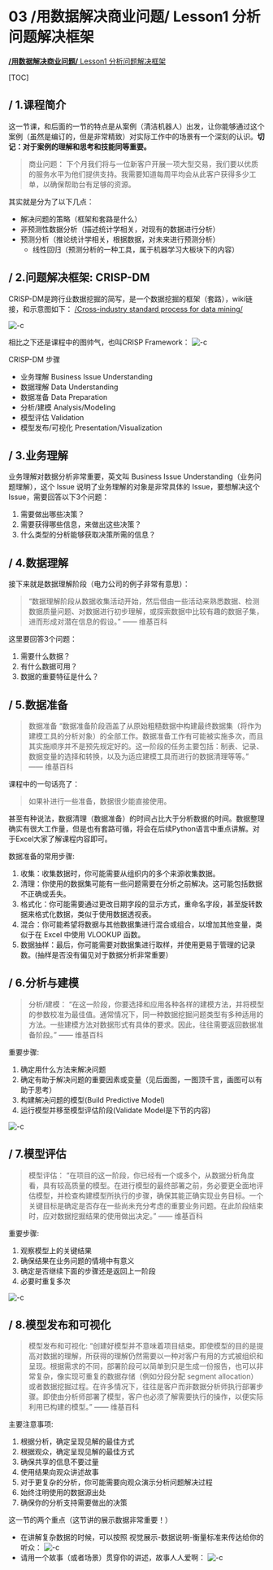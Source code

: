 # 03 /用数据解决商业问题/ Lesson1 分析问题解决框架

[**/用数据解决商业问题/** Lesson1 分析问题解决框架](https://classroom.udacity.com/nanodegrees/nd002-cn-svip/parts/040afa6c-3c5d-4b44-bdd0-b420a0455145/modules/8f120816-9158-4429-8c7d-032a66dc6b22/lessons/dd7bf461-dfec-484c-b932-d09744913c98/concepts/e6fc0947-3119-4a9d-b78a-92be1ea6d8d6)

[TOC]

## / 1.课程简介

这一节课，和后面的一节的特点是从案例（清洁机器人）出发，让你能够通过这个案例（虽然是编订的，但是非常精致）对实际工作中的场景有一个深刻的认识。**切记：对于案例的理解和思考和技能同等重要。**

> 商业问题：
下个月我们将与一位新客户开展一项大型交易，我们要以优质的服务水平为他们提供支持。我需要知道每周平均会从此客户获得多少工单，以确保帮助台有足够的资源。

其实就是分为了以下几点：
- 解决问题的策略（框架和套路是什么）
- 非预测性数据分析（描述统计学相关，对现有的数据进行分析）
- 预测分析（推论统计学相关，根据数据，对未来进行预测分析）
    - 线性回归（预测分析的一种工具，属于机器学习大板块下的内容）

## / 2.问题解决框架: CRISP-DM

CRISP-DM是跨行业数据挖掘的简写，是一个数据挖掘的框架（套路），wiki链接，和示意图如下：
[/Cross-industry standard process for data mining/](https://en.wikipedia.org/wiki/Cross-industry_standard_process_for_data_mining)

![-c](media/15457150893599/15457852988150.jpg)

相比之下还是课程中的图帅气，也叫CRISP Framework：
![-c](media/15457150893599/15457854926041.jpg)

CRISP-DM 步骤
- 业务理解 Business Issue Understanding
- 数据理解 Data Understanding
- 数据准备 Data Preparation
- 分析/建模 Analysis/Modeling
- 模型评估 Validation
- 模型发布/可视化 Presentation/Visualization

## / 3.业务理解

业务理解对数据分析非常重要，英文叫 Business Issue Understanding（业务问题理解），这个 Issue 说明了业务理解的对象是非常具体的 Issue，要想解决这个 Issue，需要回答以下3个问题：

1. 需要做出哪些决策？
2. 需要获得哪些信息，来做出这些决策？
3. 什么类型的分析能够获取决策所需的信息？

## / 4.数据理解

接下来就是数据理解阶段（电力公司的例子非常有意思）：
> “数据理解阶段从数据收集活动开始，然后借由一些活动来熟悉数据、检测数据质量问题、对数据进行初步理解，或探索数据中比较有趣的数据子集，进而形成对潜在信息的假设。” —— 维基百科

这里要回答3个问题：
1. 需要什么数据？
2. 有什么数据可用？
3. 数据的重要特征是什么？

## / 5.数据准备

> 数据准备
“数据准备阶段涵盖了从原始粗糙数据中构建最终数据集（将作为建模工具的分析对象）的全部工作。数据准备工作有可能被实施多次，而且其实施顺序并不是预先规定好的。这一阶段的任务主要包括：制表、记录、数据变量的选择和转换，以及为适应建模工具而进行的数据清理等等。” —— 维基百科

课程中的一句话亮了：

> 如果补进行一些准备，数据很少能直接使用。

甚至有种说法，数据清理（数据准备）的时间占比大于分析数据的时间。数据整理确实有很大工作量，但是也有套路可循，将会在后续Python语言中重点讲解。对于Excel大家了解课程内容即可。

数据准备的常用步骤:
1. 收集：收集数据时，你可能需要从组织内的多个来源收集数据。
2. 清理：你使用的数据集可能有一些问题需要在分析之前解决。这可能包括数据不正确或丢失。
3. 格式化：你可能需要通过更改日期字段的显示方式，重命名字段，甚至旋转数据来格式化数据，类似于使用数据透视表。
4. 混合：你可能希望将数据与其他数据集进行混合或组合，以增加其他变量，类似于在 Excel 中使用 VLOOKUP 函数。
5. 数据抽样：最后，你可能需要对数据集进行取样，并使用更易于管理的记录数。(抽样是否没有偏见对于数据分析非常重要）

## / 6.分析与建模

> 分析/建模：
“在这一阶段，你要选择和应用各种各样的建模方法，并将模型的参数校准为最佳值。通常情况下，同一种数据挖掘问题类型有多种适用的方法。一些建模方法对数据形式有具体的要求。因此，往往需要返回数据准备阶段。” —— 维基百科

重要步骤:
1. 确定用什么方法来解决问题
2. 确定有助于解决问题的重要因素或变量（见后面图，一图顶千言，画图可以有助于思考）
3. 构建解决问题的模型(Build Predictive Model)
4. 运行模型并移至模型评估阶段(Validate Model是下节的内容)

![-c](media/15457150893599/15457874649034.jpg)

## / 7.模型评估

> 模型评估：
“在项目的这一阶段，你已经有一个或多个，从数据分析角度看，具有较高质量的模型。在进行模型的最终部署之前，务必要更全面地评估模型，并检查构建模型所执行的步骤，确保其能正确实现业务目标。一个关键目标是确定是否存在一些尚未充分考虑的重要业务问题。在此阶段结束时，应对数据挖掘结果的使用做出决定。” —— 维基百科

重要步骤:
1. 观察模型上的关键结果
2. 确保结果在业务问题的情境中有意义
3. 确定是否继续下面的步骤还是返回上一阶段
4. 必要时重复多次

![-c](media/15457150893599/15457880190775.jpg)

## / 8.模型发布和可视化

> 模型发布和可视化:
“创建好模型并不意味着项目结束。即使模型的目的是提高对数据的理解，所获得的理解仍然需要以一种对客户有用的方式被组织和呈现。根据需求的不同，部署阶段可以简单到只是生成一份报告，也可以非常复杂，像实现可重复的数据存储（例如分段分配 segment allocation）或者数据挖掘过程。在许多情况下，往往是客户而非数据分析师执行部署步骤。即使由分析师部署了模型，客户也必须了解需要执行的操作，以便实际利用已构建的模型。” —— 维基百科

主要注意事项:
1. 根据分析，确定呈现见解的最佳方式
2. 根据观众，确定呈现见解的最佳方式
3. 确保共享的信息不要过量
4. 使用结果向观众讲述故事
5. 对于更复杂的分析，你可能需要向观众演示分析问题解决过程
6. 始终注明使用的数据源出处
7. 确保你的分析支持需要做出的决策

这一节的两个重点（这节讲的展示数据非常重要！）

- 在讲解复杂数据的时候，可以按照 视觉展示-数据说明-衡量标准来传达给你的听众：
![-c](media/15457150893599/15457882443769.jpg)
- 请用一个故事（或者场景）贯穿你的讲述，故事人人爱啊：
![-c](media/15457150893599/15457883342630.jpg)

